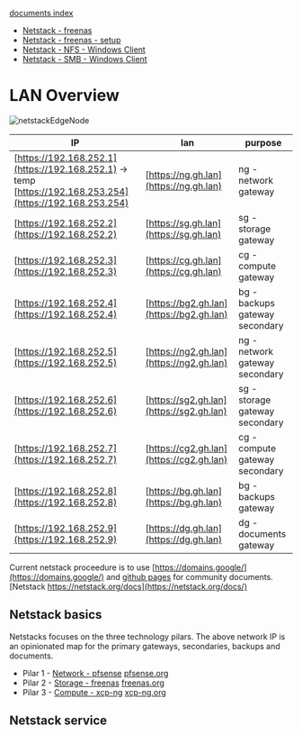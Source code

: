 [documents index](../)

- [Netstack - freenas](./storage/freenas)
- [Netstack - freenas - setup](./storage/freenas/setup)
- [Netstack - NFS - Windows Client](./storage/windows)
- [Netstack - SMB - Windows Client](./storage/windows)

# LAN Overview

![netstackEdgeNode](./netstackEdgeNode.svg)

| IP | lan | purpose |
|----|-----|---------|
| [https://192.168.252.1](https://192.168.252.1) -> temp [https://192.168.253.254](https://192.168.253.254) | [https://ng.gh.lan](https://ng.gh.lan) | ng - network gateway | 
| [https://192.168.252.2](https://192.168.252.2) | [https://sg.gh.lan](https://sg.gh.lan) | sg - storage gateway | 
| [https://192.168.252.3](https://192.168.252.3) | [https://cg.gh.lan](https://cg.gh.lan) | cg - compute gateway | 
| [https://192.168.252.4](https://192.168.252.4) | [https://bg2.gh.lan](https://bg2.gh.lan) | bg - backups gateway secondary|
| [https://192.168.252.5](https://192.168.252.5) | [https://ng2.gh.lan](https://ng2.gh.lan) | ng - network gateway secondary| 
| [https://192.168.252.6](https://192.168.252.6) | [https://sg2.gh.lan](https://sg2.gh.lan) | sg - storage gateway secondary| 
| [https://192.168.252.7](https://192.168.252.7) | [https://cg2.gh.lan](https://cg2.gh.lan) | cg - compute gateway secondary| 
| [https://192.168.252.8](https://192.168.252.8) | [https://bg.gh.lan](https://bg.gh.lan) | bg - backups gateway |
| [https://192.168.252.9](https://192.168.252.9) | [https://dg.gh.lan](https://dg.gh.lan) | dg - documents gateway | 

Current netstack proceedure is to use [https://domains.google/](https://domains.google/) and [github pages](https://github.com) for community documents.  [Netstack https://netstack.org/docs](https://netstack.org/docs/)

## Netstack basics
Netstacks focuses on the three technology pilars.  The above network IP is an opinionated map for the primary gateways, secondaries, backups and documents.

- Pilar 1 - [Network - pfsense](./network/pfsense/) [pfsense.org](https://www.pfsense.org/)
- Pilar 2 - [Storage - freenas](./storage/freenas/) [freenas.org](https://www.freenas.org/)
- Pilar 3 - [Compute - xcp-ng](./compute/xcp-ng/) [xcp-ng.org](https://xcp-ng.org/)

## Netstack service
